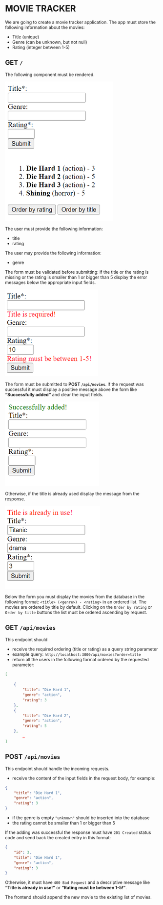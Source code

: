 # MOVIE TRACKER

We are going to create a movie tracker application.
The app must store the following information about the movies:
- Title (unique)
- Genre (can be unknown, but not null)
- Rating (integer between 1-5)



## GET `/`

The following component must be rendered.

![Screenshot of the movie tracker component](assets/main.png)

The user must provide the following information:
- title
- rating

The user may provide the following information:
- genre

The form must be validated before submitting: if the title or the rating is missing or the rating is smaller than 1 or bigger than 5 display the error messages below the appropriate input fields.

![Screenshot of the validation errors](assets/frontend_error.png)

The form must be submitted to **POST `/api/movies`**. If the request was successful it must display a positive message above the form like **“Successfully added”** and clear the input fields.

![Screenshot of the success scenario](assets/success.png)

Otherwise, if the title is already used display the message from the response.

![Screenshot of the error scenario](assets/used_title.png)

Below the form you must display the movies from the database in the following format: `<title> (<genre>) - <rating>` in an ordered list. The movies are ordered by title by default.
Clicking on the `Order by rating` or `Order by title` buttons the list must be ordered ascending by request.


## GET `/api/movies`

This endpoint should
- receive the required ordering (title or rating) as a query string parameter
- example query: `http://localhost:3000/api/movies?order=title`
- return all the users in the following format ordered by the requested parameter:
```json
[
    
    {
        "title": "Die Hard 1",
        "genre": "action",
        "rating": 3
    },
    {
        "title": "Die Hard 2",
        "genre": "action",
        "rating": 5
    },
        …
]

```


## POST `/api/movies`
 
This endpoint should handle the incoming requests.
- receive the content of the input fields in the request body, for example:
```json
{
    "title": "Die Hard 1",
    "genre": "action",
    "rating": 3
}
```
- if the genre is empty `"unknown"` should be inserted into the database
- the rating cannot be smaller than 1 or bigger than 5

If the adding was successful the response must have `201 Created` status code and send back the created entry in this format:
```json
{
	"id": 3,
	"title": "Die Hard 1",
	"genre": "action",
	"rating": 3
}
```
Otherwise, it must have `400 Bad Request` and a descriptive message like **“Title is already in use!”** or **“Rating must be between 1-5!”**.

The frontend should append the new movie to the existing list of movies.



